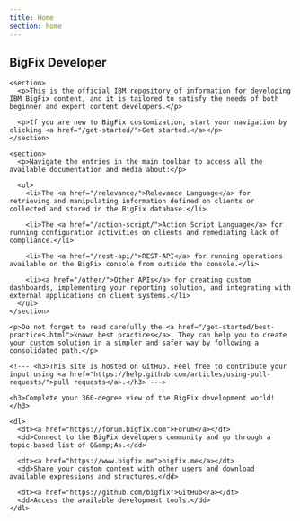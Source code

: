 ```yaml
---
title: Home
section: home
---
```


<div class="container-left">
  <article class="article">
    <h1>BigFix Developer</h1>

    <section>
      <p>This is the official IBM repository of information for developing IBM BigFix content, and it is tailored to satisfy the needs of both beginner and expert content developers.</p>

      <p>If you are new to BigFix customization, start your navigation by clicking <a href="/get-started/">Get started.</a></p>
    </section>

    <section>
      <p>Navigate the entries in the main toolbar to access all the available documentation and media about:</p>

      <ul>
        <li>The <a href="/relevance/">Relevance Language</a> for retrieving and manipulating information defined on clients or collected and stored in the BigFix database.</li>

        <li>The <a href="/action-script/">Action Script Language</a> for running configuration activities on clients and remediating lack of compliance.</li>

        <li>The <a href="/rest-api/">REST-API</a> for running operations available on the BigFix console from outside the console.</li>

        <li><a href="/other/">Other APIs</a> for creating custom dashboards, implementing your reporting solution, and integrating with external applications on client systems.</li>
      </ul>
    </section>

  <!---  <section>
      <p>Learn how to implement these use case scenarios and which languages or API to use to:</p>

      <ul>
        <li><strong>Manage custom content on clients</strong>
          <ul>
            <li><a href="https://developer.bigfix.com/examples/custom-computer-group.html">Use Relevance to create a computer group</a></li>
            <li>Retrieve client custom settings and display them on the console.</li>
            <li>Enforce a custom policy.</li>
            <li>Run custom commands or configuration activities on clients.</li>
          </ul>
        </li>

        <li><strong>Customize interfaces</strong>
          <ul>
            <li>Create my custom dashboard to view from the console.</li>
            <li>Create my custom reporting in textual and graphical format against BigFix collected data.</li>
          </ul>
        </li>

        <li><strong>Customize integrations</strong>
          <ul>
            <li>Aggregate data contained in different BigFix environment into web reports.</li>
            <li>Use data inspected on the client as input for a local proprietary application.</li>
            <li>Run operations available on the BigFix console from outside the console and automate tasks.</li>
          </ul>
        </li>
      </ul>

      <p>You can access the list of available scenarios from any page in this site by clicking <a href="/examples/">Examples</a> in the main toolbar.</p>
    </section>
  --->
    
    <p>Do not forget to read carefully the <a href="/get-started/best-practices.html">known best practices</a>. They can help you to create your custom solution in a simpler and safer way by following a consolidated path.</p>
  </article>
</div>

<div class="container-right">
  <aside class="side-nav">
    
  
    <!--- <h3>This site is hosted on GitHub. Feel free to contribute your input using <a href="https://help.github.com/articles/using-pull-requests/">pull requests</a>.</h3> --->
  
    <h3>Complete your 360-degree view of the BigFix development world!</h3>

    <dl>
      <dt><a href="https://forum.bigfix.com">Forum</a></dt>
      <dd>Connect to the BigFix developers community and go through a topic-based list of Q&amp;As.</dd>

      <dt><a href="https://www.bigfix.me">bigfix.me</a></dt>
      <dd>Share your custom content with other users and download available expressions and structures.</dd>

      <dt><a href="https://github.com/bigfix">GitHub</a></dt>
      <dd>Access the available development tools.</dd>
    </dl>
  
  </aside>
</div>
